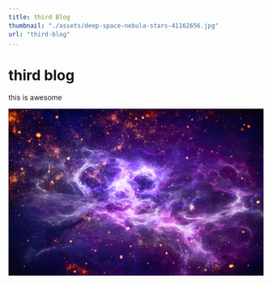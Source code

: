```yaml
---
title: third Blog
thumbnail: "./assets/deep-space-nebula-stars-41162656.jpg"
url: "third-blog"
...
```


# third blog

this is awesome

![HAIL!](./assets/deep-space-nebula-stars-41162656.jpg)
